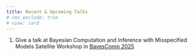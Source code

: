 ```yaml
---
title: Recent & Upcoming Talks
# cms_exclude: true
# view: card
---
```


1. Give a talk at Bayesian Computation and Inference with Misspecified Models Satellite Workshop in [BayesComp 2025](https://bayescomp2025.sg/)

